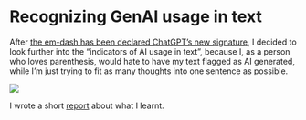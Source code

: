 # Recognizing GenAI usage in text
After [the em-dash has been declared ChatGPT’s new signature][em], I decided to look further into the 
“indicators of AI usage in text”, because I, as a person who loves parenthesis, would hate to have 
my text flagged as AI generated, while I’m just trying to fit as many thoughts into one sentence 
as possible.

![](https://encrypted-tbn0.gstatic.com/images?q=tbn:ANd9GcR9sTlQgeTiInV_7tQncNBZVF75SstEJk76cg&s)

I wrote a short [report][rp] about what I learnt. 

[em]:https://medium.com/@brentcsutoras/the-em-dash-dilemma-how-a-punctuation-mark-became-ais-stubborn-signature-684fbcc9f559
[rp]: report.pdf
